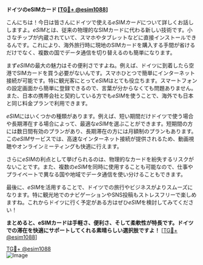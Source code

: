 **ドイツのeSIMカード [[TG💪+ @esim1088](https://t.me/s/esim1088)]**

こんにちは！今日は皆さんにドイツで使える*eSIMカード*について詳しくお話ししますよ。*eSIM*とは、従来の物理的なSIMカードに代わる新しい技術です。小さなチップが内蔵されていて、スマホやタブレットなどに直接インストールできるんです。これにより、海外旅行時に現地のSIMカードを購入する手間が省けるだけでなく、複数の国でデータ通信を切り替えるのも簡単になります。

まず*eSIM*の最大の魅力はその便利さですよね。例えば、ドイツに到着したら空港でSIMカードを買う必要がないんです。スマホひとつで簡単にインターネット接続が可能です。特に観光客にとって*eSIM*はとても役立ちます。スマートフォンの設定画面から簡単に登録できるので、言葉が分からなくても問題ありません。また、日本の携帯会社と契約している方でも*eSIM*を使うことで、海外でも日本と同じ料金プランで利用できます。

*eSIM*にはいくつかの種類があります。例えば、短い期間だけドイツで使う場合や長期滞在する場合によって、最適な*eSIM*を選ぶことができます。短期間の方には数日間有効のプランがあり、長期滞在の方には月額制のプランもあります。この*eSIM*サービスでは、高速なインターネット接続が提供されるため、動画視聴やオンラインミーティングも快適に行えます。

さらに*eSIM*の利点として挙げられるのは、物理的なカードを紛失するリスクがないことです。また、複数の*eSIM*を同時に使用することも可能なので、仕事やプライベートで異なる国や地域でデータ通信を使い分けることもできます。

最後に、*eSIM*を活用することで、ドイツでの旅行やビジネスがよりスムーズになります。特に観光地でのナビゲーションやSNS投稿もストレスフリーで楽しめますね。これからドイツに行く予定がある方はぜひ*eSIM*を検討してみてください！

**まとめると、eSIMカードは手軽さ、便利さ、そして柔軟性が特長です。ドイツでの滞在を快適にサポートしてくれる素晴らしい選択肢ですよ！** [[TG💪+ @esim1088](https://t.me/s/esim1088)]

[TG💪+ @esim1088](https://t.me/s/esim1088)  
![Image](https://i.postimg.cc/Y0z9fWf4/image.png)